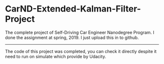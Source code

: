 # CarND-Extended-Kalman-Filter-Project
The complete project of Self-Driving Car Engineer Nanodegree Program. I done the assignment at spring, 2019. I just upload this in to github.

---

The code of this project was completed, you can check it directly despite it need to run on simulate which provide by Udacity. 

